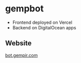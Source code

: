 # gempbot

- Frontend deployed on Vercel
- Backend on DigitalOcean apps

## Website

[bot.gempir.com](https://bot.gempir.com)